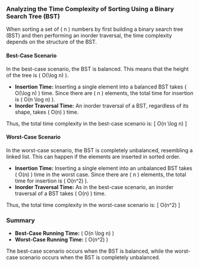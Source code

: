 ### Analyzing the Time Complexity of Sorting Using a Binary Search Tree (BST)

When sorting a set of \( n \) numbers by first building a binary search tree (BST) and then performing an inorder traversal, the time complexity depends on the structure of the BST.

#### Best-Case Scenario

In the best-case scenario, the BST is balanced. This means that the height of the tree is \( O(\log n) \).

- **Insertion Time:** Inserting a single element into a balanced BST takes \( O(\log n) \) time. Since there are \( n \) elements, the total time for insertion is \( O(n \log n) \).
- **Inorder Traversal Time:** An inorder traversal of a BST, regardless of its shape, takes \( O(n) \) time.

Thus, the total time complexity in the best-case scenario is:
\[ O(n \log n) \]

#### Worst-Case Scenario

In the worst-case scenario, the BST is completely unbalanced, resembling a linked list. This can happen if the elements are inserted in sorted order.

- **Insertion Time:** Inserting a single element into an unbalanced BST takes \( O(n) \) time in the worst case. Since there are \( n \) elements, the total time for insertion is \( O(n^2) \).
- **Inorder Traversal Time:** As in the best-case scenario, an inorder traversal of a BST takes \( O(n) \) time.

Thus, the total time complexity in the worst-case scenario is:
\[ O(n^2) \]

### Summary

- **Best-Case Running Time:** \( O(n \log n) \)
- **Worst-Case Running Time:** \( O(n^2) \)

The best-case scenario occurs when the BST is balanced, while the worst-case scenario occurs when the BST is completely unbalanced.
